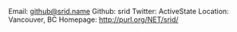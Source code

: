 Email:  github@srid.name
Github: srid
Twitter: ActiveState
Location: Vancouver, BC
Homepage: http://purl.org/NET/srid/
